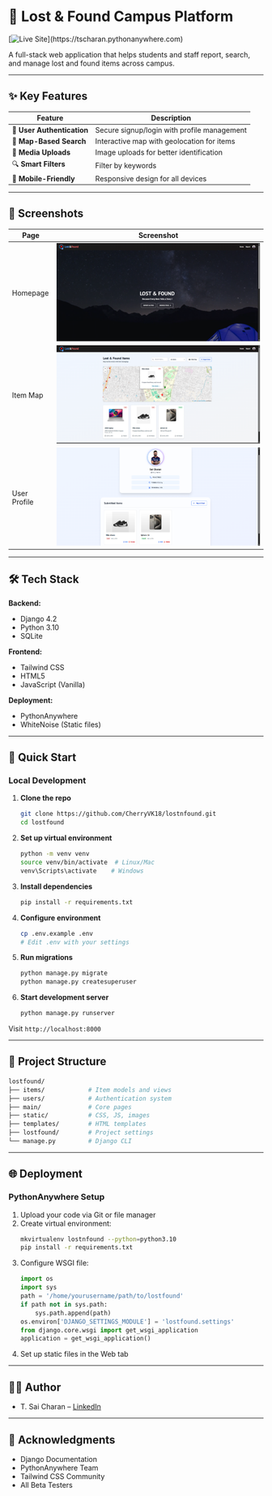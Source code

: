 # 🧳 Lost & Found Campus Platform

[![Live Site](https://img.shields.io/badge/🚀_Live_Site-Visit_Now-0D6EFD?style=for-the-badge&logo=python&logoColor=white&labelColor=0D6EFD&color=0D6EFD&gradient=linear-gradient(160deg,#0D6EFD,#6610F2))](https://tscharan.pythonanywhere.com)

A full-stack web application that helps students and staff report, search, and manage lost and found items across campus.

---

## ✨ Key Features

| Feature | Description |
|---------|-------------|
| 🔐 **User Authentication** | Secure signup/login with profile management |
| 📍 **Map-Based Search** | Interactive map with geolocation for items |
| 📸 **Media Uploads** | Image uploads for better identification |
| 🔍 **Smart Filters** | Filter by keywords |
| 📱 **Mobile-Friendly** | Responsive design for all devices |

---
## 📸 Screenshots

| Page | Screenshot |
|------|------------|
| Homepage | ![Home](./home.png) |
| Item Map | ![Map](./map.png) |
| User Profile | ![Profile](./profile.png) |

---

## 🛠️ Tech Stack

**Backend:**
- Django 4.2
- Python 3.10
- SQLite

**Frontend:**
- Tailwind CSS
- HTML5
- JavaScript (Vanilla)

**Deployment:**
- PythonAnywhere
- WhiteNoise (Static files)

---

## 🚀 Quick Start

### Local Development

1. **Clone the repo**
   ```bash
   git clone https://github.com/CherryVK18/lostnfound.git
   cd lostfound
   ```

2. **Set up virtual environment**
   ```bash
   python -m venv venv
   source venv/bin/activate  # Linux/Mac
   venv\Scripts\activate    # Windows
   ```

3. **Install dependencies**
   ```bash
   pip install -r requirements.txt
   ```

4. **Configure environment**
   ```bash
   cp .env.example .env
   # Edit .env with your settings
   ```

5. **Run migrations**
   ```bash
   python manage.py migrate
   python manage.py createsuperuser
   ```

6. **Start development server**
   ```bash
   python manage.py runserver
   ```

Visit `http://localhost:8000`

---

## 📂 Project Structure

```bash
lostfound/
├── items/            # Item models and views
├── users/            # Authentication system
├── main/             # Core pages
├── static/           # CSS, JS, images
├── templates/        # HTML templates
├── lostfound/        # Project settings
└── manage.py         # Django CLI
```

---

## 🌐 Deployment

### PythonAnywhere Setup

1. Upload your code via Git or file manager
2. Create virtual environment:
   ```bash
   mkvirtualenv lostnfound --python=python3.10
   pip install -r requirements.txt
   ```
3. Configure WSGI file:
   ```python
   import os
   import sys
   path = '/home/yourusername/path/to/lostfound'
   if path not in sys.path:
       sys.path.append(path)
   os.environ['DJANGO_SETTINGS_MODULE'] = 'lostfound.settings'
   from django.core.wsgi import get_wsgi_application
   application = get_wsgi_application()
   ```
4. Set up static files in the Web tab

---

## 👨‍💻 Author

* T. Sai Charan – [LinkedIn](https://www.linkedin.com/in/sai-charan-tarra)

---

## 🙌 Acknowledgments

- Django Documentation
- PythonAnywhere Team
- Tailwind CSS Community
- All Beta Testers
